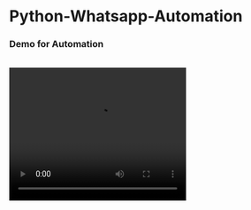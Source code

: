 # Python-Whatsapp-Automation



<h3>Demo for Automation</h3>
<br>
<video width="320" height="240" controls>
  <source src="https://github.com/Iam-Vijay/Python-Whatsapp-Automation/blob/main/04.02.2022_12.02.38_REC.mp4" type="video/mp4">
Your browser does not support the video tag.
</video>
